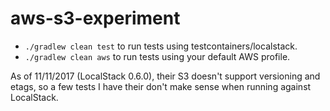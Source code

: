# aws-s3-experiment

* `./gradlew clean test` to run tests using testcontainers/localstack.
* `./gradlew clean aws` to run tests using your default AWS profile.

As of 11/11/2017 (LocalStack 0.6.0), their S3 doesn't support versioning and etags, so a few tests I have their don't make sense when running against LocalStack.
